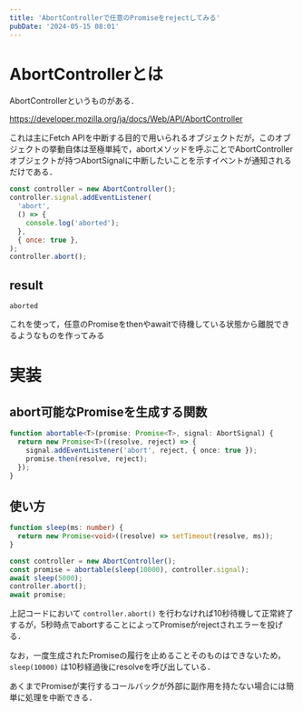 ```yaml
---
title: 'AbortControllerで任意のPromiseをrejectしてみる'
pubDate: '2024-05-15 08:01'
---
```


# AbortControllerとは

AbortControllerというものがある．

https://developer.mozilla.org/ja/docs/Web/API/AbortController

これは主にFetch APIを中断する目的で用いられるオブジェクトだが，このオブジェクトの挙動自体は至極単純で，abortメソッドを呼ぶことでAbortControllerオブジェクトが持つAbortSignalに中断したいことを示すイベントが通知されるだけである．

```js
const controller = new AbortController();
controller.signal.addEventListener(
  'abort',
  () => {
    console.log('aborted');
  },
  { once: true },
);
controller.abort();
```

## result

```
aborted
```

これを使って，任意のPromiseをthenやawaitで待機している状態から離脱できるようなものを作ってみる

# 実装

## abort可能なPromiseを生成する関数

```ts
function abortable<T>(promise: Promise<T>, signal: AbortSignal) {
  return new Promise<T>((resolve, reject) => {
    signal.addEventListener('abort', reject, { once: true });
    promise.then(resolve, reject);
  });
}
```

## 使い方

```ts
function sleep(ms: number) {
  return new Promise<void>((resolve) => setTimeout(resolve, ms));
}

const controller = new AbortController();
const promise = abortable(sleep(10000), controller.signal);
await sleep(5000);
controller.abort();
await promise;
```

上記コードにおいて `controller.abort()` を行わなければ10秒待機して正常終了するが，5秒時点でabortすることによってPromiseがrejectされエラーを投げる．

なお，一度生成されたPromiseの履行を止めることそのものはできないため， `sleep(10000)` は10秒経過後にresolveを呼び出している．

あくまでPromiseが実行するコールバックが外部に副作用を持たない場合には簡単に処理を中断できる．
